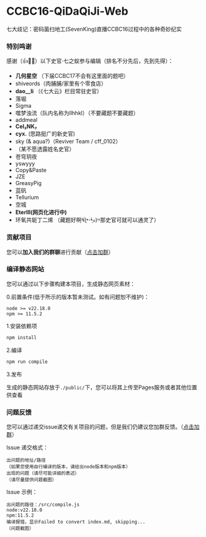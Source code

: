 # CCBC16-QiDaQiJi-Web

七大歧记：密码菌扫地工(SevenKing)直播CCBC16过程中的各种奇妙纪实

### 特别鸣谢

感谢（👍💯👏）以下史官·七之蚁参与编辑（排名不分先后，先到先得）：

- **几何星空** （下届CCBC17不会有这里面的题吧）
- shiveords（肉脯脯/家里有个零食店）
- **dao__li** （《七大云》栏目常驻史官）
- 落堀
- Sigma
- 噬梦浊流（队内名称为llhhkl）（不要藏题不要藏题）
- addmeal
- **CeI₂NK₇**
- **cyx.** (思路挺广的新史官)
- sky (& aqua?)（Reviver Team / cff_0102）
- （某不愿透露姓名史官）
- 苍穹玥夜
- yswyyy
- Copy&Paste
- JZE
- GreasyPig
- 蓝矾
- Tellurium
- 空城
- **EterIll(网页化进行中)**
-  环氧共轭丁二烯 （藏题好啊٩(•̤̀ᵕ•̤́๑)ᵎᵎᵎ那史官可就可以通灵了）


### 贡献项目

您可以**加入我们的群聊**进行贡献（[点击加群](https://qm.qq.com/q/itWk4lAGQM)）

### 编译静态网站

您可以通过以下步骤构建本项目，生成静态网页素材：

0.前置条件(低于所示的版本暂未测试。如有问题恕不维护)：

```text
node >= v22.18.0
npm >= 11.5.2
```

1.安装依赖项

```bash
npm install
```

2.编译

```bash
npm run compile
```

3.发布

生成的静态网站存放于`./public/`下，您可以将其上传至Pages服务或者其他位置供查看

### 问题反馈

您可以通过递交issue递交有关项目的问题，但是我们仍建议您加群反馈。（[点击加群](https://qm.qq.com/q/itWk4lAGQM)）

Issue 递交格式：

```text
出问题的地址/路径
（如果您使用自行编译的版本，请给出node版本和npm版本）
出现的问题（请尽可能详细的表述）
（请尽量提供问题截图）
```

Issue 示例：

```text
出问题的路径：/src/compile.js
node:v22.18.0
npm:11.5.2
编译报错，显示Failed to convert index.md, skipping...
（问题截图）
```